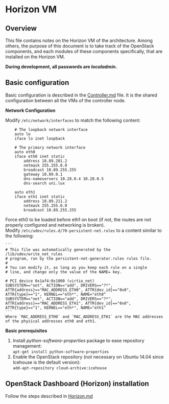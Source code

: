 # Horizon VM

## Overview
This file contains notes on the Horizon VM of the architecture. Among others, the purpose of this document is to take track of the OpenStack components, and each modules of these components specifically, that are installed on the Horizon VM.

**During development, all passwords are _localadmin_.**

## Basic configuration

Basic configuration is described in the [Controller.md](https://github.com/sylmarien/openstack-install-notes/blob/master/Controller.md) file. It is the shared configuration between all the VMs of the controller node.

**Network Configuration**

Modify `/etc/network/interfaces` to match the following content:

        # The loopback network interface
        auto lo
        iface lo inet loopback
        
        # The primary network interface
        auto eth0
        iface eth0 inet static
            address 10.89.201.2
            netmask 255.255.0.0
            broadcast 10.89.255.255
            gateway 10.89.0.1
            dns-nameservers 10.28.0.4 10.28.0.5
            dns-search uni.lux
        
        auto eth1
        iface eth1 inet static
            address 10.89.211.2
            netmask 255.255.0.0
            broadcast 10.89.255.255

Force eth0 to be loaded before eth1 on boot (if not, the routes are not properly configured and networking is broken).  
Modify `/etc/udev/rules.d/70-persistent-net.rules` to a content similar to the following:

    ```
    # This file was automatically generated by the /lib/udev/write_net_rules
    # program, run by the persistent-net-generator.rules rules file.
    #
    # You can modify it, as long as you keep each rule on a single
    # line, and change only the value of the NAME= key.
    
    # PCI device 0x1af4:0x1000 (virtio_net)
    SUBSYSTEM=="net", ACTION=="add", DRIVERS=="?*", ATTR{address}=="MAC_ADDRESS_ETH0", ATTR{dev_id}=="0x0", ATTR{type}=="1", KERNEL=="eth*", NAME="eth0"
    SUBSYSTEM=="net", ACTION=="add", DRIVERS=="?*", ATTR{address}=="MAC_ADDRESS_ETH1", ATTR{dev_id}=="0x0", ATTR{type}=="1", KERNEL=="eth*", NAME="eth1"
    ```
    Where `MAC_ADDRESS_ETH0` and `MAC_ADDRESS_ETH1` are the MAC addresses of the physical addresses eth0 and eth1.

**Basic prerequisites**

1. Install _python-software-properties_ package to ease repository management:  
  `apt-get install python-software-properties`
2. Enable the OpenStack repository (not necessary on Ubuntu 14.04 since Icehouse is the default version):  
  `add-apt-repository cloud-archive:icehouse`


## OpenStack Dashboard (Horizon) installation

Follow the steps described in [Horizon.md](https://github.com/sylmarien/openstack-install-notes/blob/master/Horizon.md)